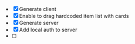 * [x] Generate client
* [x] Enable to drag hardcoded item list with cards     
* [x] Generate server
* [x] Add local auth to server
* [ ] 
